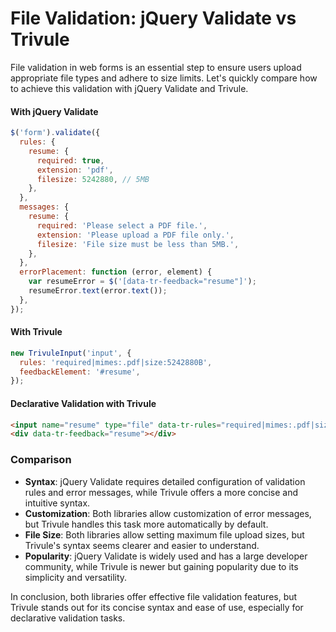 # File Validation: jQuery Validate vs Trivule

File validation in web forms is an essential step to ensure users upload appropriate file types and adhere to size limits. Let's quickly compare how to achieve this validation with jQuery Validate and Trivule.

#### With jQuery Validate

```javascript
$('form').validate({
  rules: {
    resume: {
      required: true,
      extension: 'pdf',
      filesize: 5242880, // 5MB
    },
  },
  messages: {
    resume: {
      required: 'Please select a PDF file.',
      extension: 'Please upload a PDF file only.',
      filesize: 'File size must be less than 5MB.',
    },
  },
  errorPlacement: function (error, element) {
    var resumeError = $('[data-tr-feedback="resume"]');
    resumeError.text(error.text());
  },
});
```

#### With Trivule

```javascript
new TrivuleInput('input', {
  rules: 'required|mimes:.pdf|size:5242880B',
  feedbackElement: '#resume',
});
```

#### Declarative Validation with Trivule

```html
<input name="resume" type="file" data-tr-rules="required|mimes:.pdf|size:5MB" />
<div data-tr-feedback="resume"></div>
```

### Comparison

- **Syntax**: jQuery Validate requires detailed configuration of validation rules and error messages, while Trivule offers a more concise and intuitive syntax.
- **Customization**: Both libraries allow customization of error messages, but Trivule handles this task more automatically by default.
- **File Size**: Both libraries allow setting maximum file upload sizes, but Trivule's syntax seems clearer and easier to understand.
- **Popularity**: jQuery Validate is widely used and has a large developer community, while Trivule is newer but gaining popularity due to its simplicity and versatility.

In conclusion, both libraries offer effective file validation features, but Trivule stands out for its concise syntax and ease of use, especially for declarative validation tasks.
